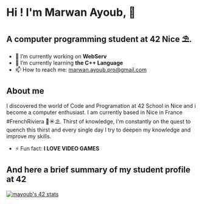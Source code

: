 # Hi ! I'm Marwan Ayoub, 👾

## A computer programming student at 42 Nice ⛱.

<!--
Here are some ideas to get you started:
-->
- 🔭 I’m currently working on **WebServ**
- 🌱 I’m currently learning **the C++ Language**
- 📫 How to reach me: <marwan.ayoub.pro@gmail.com>

## About me
I discovered the world of Code and Programation at 42 School in Nice and i become a computer enthusiast. I am currently based in Nice in France #FrenchRiviera 🌊☀️⛱. Thirst of knowledge, I'm constantly on the quest to quench this thirst and every single day I try to deepen my knowledge and improve my skills. 

- ⚡ Fun fact: **I LOVE VIDEO GAMES**


## And here a brief summary of my student profile at 42
[![mayoub's 42 stats](https://badge42.vercel.app/api/v2/cl4la6pb8001109mjpvay2o66/stats?cursusId=21&coalitionId=122)](https://github.com/JaeSeoKim/badge42)

<!--
- 👯 I’m looking to collaborate on ...
- 🤔 I’m looking for help with ...
- 💬 Ask me about ...

- 😄 Pronouns: ...

-->
